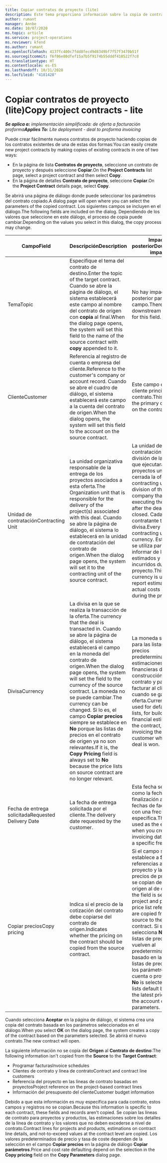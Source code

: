 ```yaml
---
title: Copiar contratos de proyecto (lite)
description: Este tema proporciona información sobre la copia de contratos de proyectos en Project Operations.
author: rumant
manager: Annbe
ms.date: 10/07/2020
ms.topic: article
ms.service: project-operations
ms.reviewer: kfend
ms.author: rumant
ms.openlocfilehash: 4137fc400c7fdd8fecd9d8349bf7f57f3470b51f
ms.sourcegitcommit: f6f86e80dfef15a7b5f9174b55dddf410522f7c8
ms.translationtype: HT
ms.contentlocale: es-ES
ms.lasthandoff: 10/31/2020
ms.locfileid: "4181428"
---
```

# <a name="copy-project-contracts---lite"></a><span data-ttu-id="c9735-103">Copiar contratos de proyecto (lite)</span><span class="sxs-lookup"><span data-stu-id="c9735-103">Copy project contracts - lite</span></span>

<span data-ttu-id="c9735-104">_**Se aplica a:** implementación simplificada: de oferta a facturación proforma_</span><span class="sxs-lookup"><span data-stu-id="c9735-104">_**Applies To:** Lite deployment - deal to proforma invoicing_</span></span>

<span data-ttu-id="c9735-105">Puede crear fácilmente nuevos contratos de proyecto haciendo copias de los contratos existentes de una de estas dos formas:</span><span class="sxs-lookup"><span data-stu-id="c9735-105">You can easily create new project contracts by making copies of existing contracts in one of two ways:</span></span> 

  - <span data-ttu-id="c9735-106">En la página de lista **Contratos de proyecto**, seleccione un contrato de proyecto y después seleccione **Copiar**.</span><span class="sxs-lookup"><span data-stu-id="c9735-106">On the **Project Contracts** list page, select a project contract and then select **Copy**.</span></span>
  - <span data-ttu-id="c9735-107">En la página de detalles **Contrato de proyecto**, seleccione **Copiar**.</span><span class="sxs-lookup"><span data-stu-id="c9735-107">On the **Project Contract** details page, select **Copy**.</span></span>

<span data-ttu-id="c9735-108">Se abrirá una página de diálogo donde puede seleccionar los parámetros del contrato copiado.</span><span class="sxs-lookup"><span data-stu-id="c9735-108">A dialog page will open where you can select the parameters of the copied contract.</span></span> <span data-ttu-id="c9735-109">Los siguientes campos se incluyen en el diálogo.</span><span class="sxs-lookup"><span data-stu-id="c9735-109">The following fields are included on the dialog.</span></span> <span data-ttu-id="c9735-110">Dependiendo de los valores que seleccione en este diálogo, el proceso de copia puede cambiar.</span><span class="sxs-lookup"><span data-stu-id="c9735-110">Depending on the values you select in this dialog, the copy process may change.</span></span>

| <span data-ttu-id="c9735-111">**Campo**</span><span class="sxs-lookup"><span data-stu-id="c9735-111">**Field**</span></span> | <span data-ttu-id="c9735-112">**Descripción**</span><span class="sxs-lookup"><span data-stu-id="c9735-112">**Description**</span></span> | <span data-ttu-id="c9735-113">**Impacto posterior**</span><span class="sxs-lookup"><span data-stu-id="c9735-113">**Downstream impact**</span></span> |
| --- | --- | --- |
| <span data-ttu-id="c9735-114">Tema</span><span class="sxs-lookup"><span data-stu-id="c9735-114">Topic</span></span> | <span data-ttu-id="c9735-115">Especifique el tema del contrato de destino.</span><span class="sxs-lookup"><span data-stu-id="c9735-115">Enter the topic of the target contract.</span></span> <span data-ttu-id="c9735-116">Cuando se abre la página de diálogo, el sistema establecerá este campo al nombre del contrato de origen con **copia** al final.</span><span class="sxs-lookup"><span data-stu-id="c9735-116">When the dialog page opens, the system will set this field to the name of the source contract with **copy** appended to it.</span></span> | <span data-ttu-id="c9735-117">No hay impacto posterior para este campo.</span><span class="sxs-lookup"><span data-stu-id="c9735-117">There's no downstream impact for this field.</span></span> |
| <span data-ttu-id="c9735-118">Cliente</span><span class="sxs-lookup"><span data-stu-id="c9735-118">Customer</span></span> | <span data-ttu-id="c9735-119">Referencia al registro de cuenta o empresa del cliente.</span><span class="sxs-lookup"><span data-stu-id="c9735-119">Reference to the customer's company or account record.</span></span> <span data-ttu-id="c9735-120">Cuando se abre el cuadro de diálogo, el sistema establecerá este campo a la cuenta del contrato de origen.</span><span class="sxs-lookup"><span data-stu-id="c9735-120">When the dialog opens, the system will set this field to the account on the source contract.</span></span> | <span data-ttu-id="c9735-121">Este campo es el cliente principal del contrato.</span><span class="sxs-lookup"><span data-stu-id="c9735-121">This field is the primary customer on the contract.</span></span> |
| <span data-ttu-id="c9735-122">Unidad de contratación</span><span class="sxs-lookup"><span data-stu-id="c9735-122">Contracting Unit</span></span> | <span data-ttu-id="c9735-123">La unidad organizativa responsable de la entrega de los proyectos asociados a esta oferta.</span><span class="sxs-lookup"><span data-stu-id="c9735-123">The Organization unit that is responsible for the delivery of the project(s) associated with this deal.</span></span> <span data-ttu-id="c9735-124">Cuando se abre la página de diálogo, el sistema lo establecerá en la unidad de contratación del contrato de origen.</span><span class="sxs-lookup"><span data-stu-id="c9735-124">When the dialog page opens, the system will set it to the contracting unit of the source contract.</span></span> | <span data-ttu-id="c9735-125">La unidad de contratación es la división de la empresa que ejecutará los proyectos una vez cerrada la oferta.</span><span class="sxs-lookup"><span data-stu-id="c9735-125">The contracting unit is the division of the company that will be executing the projects after the deal is closed.</span></span> <span data-ttu-id="c9735-126">Cada unidad contratante tiene una divisa.</span><span class="sxs-lookup"><span data-stu-id="c9735-126">Every contracting unit has a currency.</span></span> <span data-ttu-id="c9735-127">Esta divisa se utiliza para informar de los costes estimados y reales incurridos durante el proyecto.</span><span class="sxs-lookup"><span data-stu-id="c9735-127">This currency is used to report estimated and actual costs incurred during the project.</span></span> |
| <span data-ttu-id="c9735-128">Divisa</span><span class="sxs-lookup"><span data-stu-id="c9735-128">Currency</span></span> | <span data-ttu-id="c9735-129">La divisa en la que se realiza la transacción de la oferta.</span><span class="sxs-lookup"><span data-stu-id="c9735-129">The currency that the deal is transacted in.</span></span> <span data-ttu-id="c9735-130">Cuando se abre la página de diálogo, el sistema establecerá el campo en la moneda del contrato de origen.</span><span class="sxs-lookup"><span data-stu-id="c9735-130">When the dialog page opens, the system will set the field to the currency of the source contract.</span></span> <span data-ttu-id="c9735-131">La moneda no se puede cambiar.</span><span class="sxs-lookup"><span data-stu-id="c9735-131">The currency can be changed.</span></span> <span data-ttu-id="c9735-132">Si lo es, el campo **Copiar precios** siempre se establece en **No** porque las listas de precios en el contrato de origen ya no son relevantes.</span><span class="sxs-lookup"><span data-stu-id="c9735-132">If it is, the **Copy Pricing** field is always set to **No** because the price lists on source contract are no longer relevant.</span></span> | <span data-ttu-id="c9735-133">La moneda se usa para las listas de precios predeterminadas, estimaciones financieras de construcción en el contrato y para facturar al cliente cuando se gana la oferta.</span><span class="sxs-lookup"><span data-stu-id="c9735-133">Currency is used for default price lists, for building financial estimates on the contract, and for invoicing the customer when the deal is won.</span></span> |
| <span data-ttu-id="c9735-134">Fecha de entrega solicitada</span><span class="sxs-lookup"><span data-stu-id="c9735-134">Requested Delivery Date</span></span> | <span data-ttu-id="c9735-135">La fecha de entrega solicitada por el cliente.</span><span class="sxs-lookup"><span data-stu-id="c9735-135">The delivery date requested by the customer.</span></span> | <span data-ttu-id="c9735-136">Esta fecha se usa como la fecha de finalización al crear fechas de facturación con una frecuencia específica.</span><span class="sxs-lookup"><span data-stu-id="c9735-136">This date is used as the end date when you create invoicing dates along a specific frequency.</span></span> |
| <span data-ttu-id="c9735-137">Copiar precios</span><span class="sxs-lookup"><span data-stu-id="c9735-137">Copy pricing</span></span> | <span data-ttu-id="c9735-138">Indica si el precio de la cotización del contrato debe copiarse del contrato de origen.</span><span class="sxs-lookup"><span data-stu-id="c9735-138">Indicates whether the pricing on the contract should be copied from the source contract.</span></span> | <span data-ttu-id="c9735-139">Si el campo se establece a **Sí**, las referencias al proyecto y la lista de precios de productos se copian del contrato origen al de destino.</span><span class="sxs-lookup"><span data-stu-id="c9735-139">If the field is set to **Yes**, project and product price list references are copied from the source to the target contract.</span></span> <span data-ttu-id="c9735-140">Si se selecciona **No**, las listas de precios vuelven al predeterminado basado en las últimas listas de precios en los parámetros de la cuenta o proyecto.</span><span class="sxs-lookup"><span data-stu-id="c9735-140">If **No** is selected, price lists default based on the latest price lists on the account or project parameters.</span></span> |

<span data-ttu-id="c9735-141">Cuando selecciona **Aceptar** en la página de diálogo, el sistema crea una copia del contrato basada en los parámetros seleccionados en el diálogo.</span><span class="sxs-lookup"><span data-stu-id="c9735-141">When you select **OK** on the dialog page, the system creates a copy of the contract based on the parameters selected.</span></span> <span data-ttu-id="c9735-142">Se abrirá el nuevo contrato.</span><span class="sxs-lookup"><span data-stu-id="c9735-142">The new contract will open.</span></span>

<span data-ttu-id="c9735-143">La siguiente información no se copia del **Origen** al **Contrato de destino**:</span><span class="sxs-lookup"><span data-stu-id="c9735-143">The following information isn't copied from the **Source** to the **Target Contract**:</span></span>

  - <span data-ttu-id="c9735-144">Programar facturas</span><span class="sxs-lookup"><span data-stu-id="c9735-144">Invoice schedules</span></span>
  - <span data-ttu-id="c9735-145">Clientes de contrato y línea de contrato</span><span class="sxs-lookup"><span data-stu-id="c9735-145">Contract and contract line customers</span></span>
  - <span data-ttu-id="c9735-146">Referencia del proyecto en las líneas de contrato basadas en proyectos</span><span class="sxs-lookup"><span data-stu-id="c9735-146">Project reference on the project-based contract lines</span></span>
  - <span data-ttu-id="c9735-147">Información del presupuesto del cliente</span><span class="sxs-lookup"><span data-stu-id="c9735-147">Customer budget information</span></span>

<span data-ttu-id="c9735-148">Debido a que esta información es muy específica para cada contrato, estos campos y registros no se copian.</span><span class="sxs-lookup"><span data-stu-id="c9735-148">Because this information is specific to each contract, these fields and records aren't copied.</span></span> <span data-ttu-id="c9735-149">Se copian las líneas de contrato para proyectos y productos, las estimaciones sobre los detalles de la línea de contrato y los valores que no deben excederse a nivel de contrato.</span><span class="sxs-lookup"><span data-stu-id="c9735-149">Contract lines for projects and products, estimations on contract line details, and not-to-exceed values at the contract level are copied.</span></span> <span data-ttu-id="c9735-150">Los valores predeterminados de precio y tasa de coste dependen de la selección en el campo **Copiar precios** en la página de diálogo **Copiar parámetros**.</span><span class="sxs-lookup"><span data-stu-id="c9735-150">Price and cost rate defaulting depend on the selection in the **Copy pricing** field on the **Copy Parameters** dialog page.</span></span>
